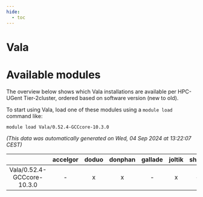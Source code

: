 ```yaml
---
hide:
  - toc
---
```


Vala
====

# Available modules


The overview below shows which Vala installations are available per HPC-UGent Tier-2cluster, ordered based on software version (new to old).

To start using Vala, load one of these modules using a `module load` command like:

```shell
module load Vala/0.52.4-GCCcore-10.3.0
```

*(This data was automatically generated on Wed, 04 Sep 2024 at 13:22:07 CEST)*  

| |accelgor|doduo|donphan|gallade|joltik|shinx|skitty|
| :---: | :---: | :---: | :---: | :---: | :---: | :---: | :---: |
|Vala/0.52.4-GCCcore-10.3.0|-|x|x|-|x|-|x|
